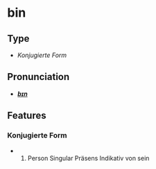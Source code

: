 # bin
## Type
- _Konjugierte Form_
## Pronunciation
- **_[bɪn](https://commons.wikimedia.org/wiki/File:De-bin.ogg)_**
## Features
### Konjugierte Form
-  1. Person Singular Präsens Indikativ von sein
